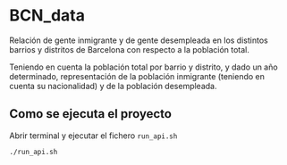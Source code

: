 # BCN_data

Relación de gente inmigrante y de gente desempleada en los distintos barrios y distritos de Barcelona con respecto a la población total.

Teniendo en cuenta la población total por barrio y distrito, y dado un año determinado, representación de la población inmigrante (teniendo en cuenta su nacionalidad) y de la población desempleada.

## Como se ejecuta el proyecto

Abrir terminal y ejecutar el fichero `run_api.sh`

```bash
./run_api.sh
```
